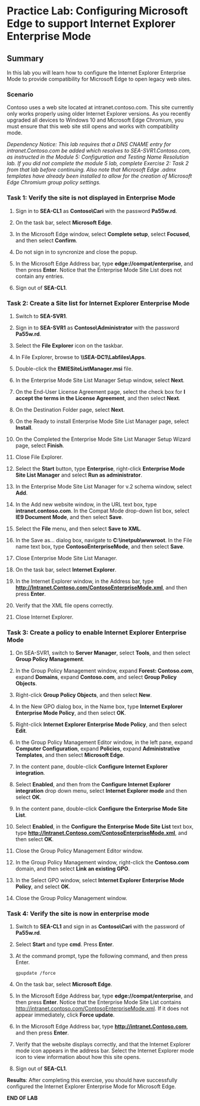# Practice Lab: Configuring Microsoft Edge to support Internet Explorer Enterprise Mode

## Summary

In this lab you will learn how to configure the Internet Explorer Enterprise Mode to provide compatibility for Microsoft Edge to open legacy web sites.

### Scenario

Contoso uses a web site located at intranet.contoso.com. This site currently only works properly using older Internet Explorer versions. As you recently upgraded all devices to Windows 10 and Microsoft Edge Chromium, you must ensure that this web site still opens and works with compatibility mode.

_Dependency Notice: This lab requires that a DNS CNAME entry for intranet.Contoso.com be added which resolves to SEA-SVR1.Contoso.com, as instructed in the Module 5: Configuration and Testing Name Resolution lab. If you did not complete the module 5 lab, complete Exercise 2: Task 2 from that lab before continuing. Also note that Microsoft Edge .admx templates have already been installed to allow for the creation of Microsoft Edge Chromium group policy settings._

### Task 1: Verify the site is not displayed in Enterprise Mode

1. Sign in to **SEA-CL1** as **Contoso\\Cari** with the password **Pa55w.rd**.

2. On the task bar, select **Microsoft Edge**.

3. In the Microsoft Edge window, select **Complete setup**, select **Focused**, and then select **Confirm**.

4. Do not sign in to syncronize and close the popup.

5. In the Microsoft Edge Address bar, type **edge://compat/enterprise**, and then press **Enter**. Notice that the Enterprise Mode Site List does not contain any entries.

6. Sign out of **SEA-CL1**.

### Task 2: Create a Site list for Internet Explorer Enterprise Mode

1. Switch to **SEA-SVR1**.

2. Sign in to **SEA-SVR1** as **Contoso\\Administrator** with the password **Pa55w.rd**.

3. Select the **File Explorer** icon on the taskbar.

4. In File Explorer, browse to **\\\\SEA-DC1\\Labfiles\\Apps**.

5. Double-click the **EMIESiteListManager.msi** file.

6. In the Enterprise Mode Site List Manager Setup window, select **Next**.

7. On the End-User License Agreement page, select the check box for **I accept the terms in the License Agreement**, and then select **Next**.

8. On the Destination Folder page, select **Next**.

9. On the Ready to install Enterprise Mode Site List Manager page, select **Install**.

10. On the Completed the Enterprise Mode Site List Manager Setup Wizard page, select **Finish**.

11. Close File Explorer.

12. Select the **Start** button, type **Enterprise**, right-click **Enterprise Mode Site List Manager** and select **Run as administrator**.

13. In the Enterprise Mode Site List Manager for v.2 schema window, select **Add**.

14. In the Add new website window, in the URL text box, type **intranet.contoso.com**. In the Compat Mode drop-down list box, select **IE9 Document Mode**, and then select **Save**.

15. Select the **File** menu, and then select **Save to XML**.

16. In the Save as… dialog box, navigate to **C:\\inetpub\\wwwroot**. In the File name text box, type **ContosoEnterpriseMode**, and then select **Save**.

17. Close Enterprise Mode Site List Manager.

18. On the task bar, select **Internet Explorer**.

19. In the Internet Explorer window, in the Address bar, type **<http://Intranet.Contoso.com/ContosoEnterpriseMode.xml>**, and then press **Enter**.

20. Verify that the XML file opens correctly.

21. Close Internet Explorer.

### Task 3: Create a policy to enable Internet Explorer Enterprise Mode  

1. On SEA-SVR1, switch to **Server Manager**, select **Tools**, and then select **Group Policy Management**.

2. In the Group Policy Management window, expand **Forest: Contoso.com**, expand **Domains**, expand **Contoso.com**, and select **Group Policy Objects**.

3. Right-click **Group Policy Objects**, and then select **New**.

4. In the New GPO dialog box, in the Name box, type **Internet Explorer Enterprise Mode Policy**,
    and then select **OK**.

5. Right-click **Internet Explorer Enterprise Mode Policy**, and then select **Edit**.

6. In the Group Policy Management Editor window, in the left pane, expand **Computer Configuration**, expand **Policies**, expand **Administrative Templates**, and then select **Microsoft Edge**.

7. In the content pane, double-click **Configure Internet Explorer integration**.

8. Select **Enabled**, and then from the **Configure Internet Explorer integration** drop down menu, select **Internet Explorer mode** and then select **OK**.

9. In the content pane, double-click **Configure the Enterprise Mode Site List**.

10. Select **Enabled**, in the **Configure the Enterprise Mode Site List** text box, type **<http://Intranet.Contoso.com/ContosoEnterpriseMode.xml>**, and then select **OK**.

11. Close the Group Policy Management Editor window.

12. In the Group Policy Management window, right-click the **Contoso.com** domain, and then select **Link an existing GPO**.

13. In the Select GPO window, select **Internet Explorer Enterprise Mode Policy**, and select **OK**.

14. Close the Group Policy Management window.

### Task 4: Verify the site is now in enterprise mode

1. Switch to **SEA-CL1** and sign in as **Contoso\\Cari** with the password of **Pa55w.rd**.

2. Select **Start** and type **cmd**. Press **Enter**.

3. At the command prompt, type the following command, and then press Enter.

    `gpupdate /force`

4. On the task bar, select **Microsoft Edge**.

5. In the Microsoft Edge Address bar, type **edge://compat/enterprise**, and then press **Enter**. Notice that the Enterprise Mode Site List contains <http://intranet.contoso.com/ContosoEnterpriseMode.xml>. If it does not appear immediately, click **Force update**.

6. In the Microsoft Edge Address bar, type **<http://intranet.Contoso.com>**, and then press **Enter**.

7. Verify that the website displays correctly, and that the Internet Explorer mode icon appears in the address bar. Select the Internet Explorer mode icon to view information about how this site opens.

8. Sign out of **SEA-CL1**.

**Results**: After completing this exercise, you should have successfully configured the Internet Explorer Enterprise Mode for Microsoft Edge.

**END OF LAB**
